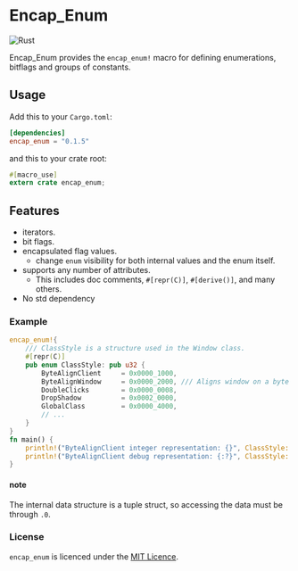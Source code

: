 # Encap_Enum
![Rust](https://github.com/Razordor/encap_enum/workflows/Rust/badge.svg)

Encap_Enum provides the `encap_enum!` macro for defining enumerations, bitflags and groups of constants.

## Usage
Add this to your `Cargo.toml`:
```toml
[dependencies]
encap_enum = "0.1.5"
```
and this to your crate root:
```rust
#[macro_use]
extern crate encap_enum;
```

## Features
- iterators.
- bit flags.
- encapsulated flag values.
  - change `enum` visibility for both internal values and the enum itself.
- supports any number of attributes.
  - This includes doc comments, `#[repr(C)]`, `#[derive()]`, and many others.
- No std dependency

### Example
```rust
encap_enum!{
    /// ClassStyle is a structure used in the Window class.
    #[repr(C)]
    pub enum ClassStyle: pub u32 {
        ByteAlignClient     = 0x0000_1000,
        ByteAlignWindow     = 0x0000_2000, /// Aligns window on a byte boundary.
        DoubleClicks        = 0x0000_0008,
        DropShadow          = 0x0002_0000,
        GlobalClass         = 0x0000_4000,
        // ...
    }
}
fn main() {
    println!("ByteAlignClient integer representation: {}", ClassStyle::ByteAlignClient.0);
    println!("ByteAlignClient debug representation: {:?}", ClassStyle::ByteAlignClient);
}
```
#### note
The internal data structure is a tuple struct, so accessing the data must be through `.0`.

### License
`encap_enum` is licenced under the [MIT Licence](https://github.com/Razordor/encap_enum/blob/master/LICENSE).